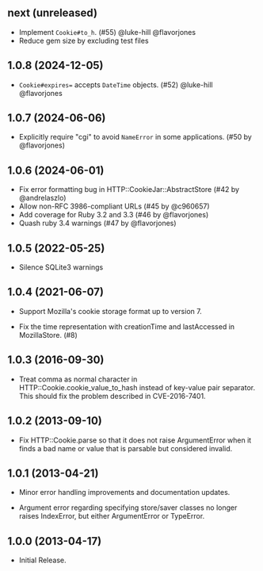## next (unreleased)

- Implement `Cookie#to_h`. (#55) @luke-hill @flavorjones
- Reduce gem size by excluding test files

## 1.0.8 (2024-12-05)

- `Cookie#expires=` accepts `DateTime` objects. (#52) @luke-hill @flavorjones


## 1.0.7 (2024-06-06)

- Explicitly require "cgi" to avoid `NameError` in some applications. (#50 by @flavorjones)


## 1.0.6 (2024-06-01)

- Fix error formatting bug in HTTP::CookieJar::AbstractStore (#42 by @andrelaszlo)
- Allow non-RFC 3986-compliant URLs (#45 by @c960657)
- Add coverage for Ruby 3.2 and 3.3 (#46 by @flavorjones)
- Quash ruby 3.4 warnings (#47 by @flavorjones)

## 1.0.5 (2022-05-25)

- Silence SQLite3 warnings

## 1.0.4 (2021-06-07)

- Support Mozilla's cookie storage format up to version 7.

- Fix the time representation with creationTime and lastAccessed in
  MozillaStore. (#8)

## 1.0.3 (2016-09-30)

- Treat comma as normal character in HTTP::Cookie.cookie_value_to_hash
  instead of key-value pair separator.  This should fix the problem
  described in CVE-2016-7401.

## 1.0.2 (2013-09-10)

  - Fix HTTP::Cookie.parse so that it does not raise ArgumentError
    when it finds a bad name or value that is parsable but considered
    invalid.

## 1.0.1 (2013-04-21)

  - Minor error handling improvements and documentation updates.

  - Argument error regarding specifying store/saver classes no longer
    raises IndexError, but either ArgumentError or TypeError.

## 1.0.0 (2013-04-17)

  - Initial Release.
